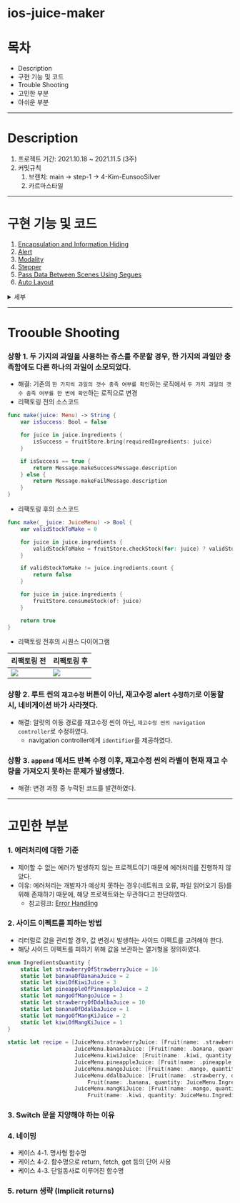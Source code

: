 # ios-juice-maker

# 목차
- Description
- 구현 기능 및 코드
- Trouble Shooting
- 고민한 부분
- 아쉬운 부분

---

# Description

1. 프로젝트 기간: 2021.10.18 ~ 2021.11.5 (3주)
2. 커밋규칙
    1. 브랜치: main → step-1 → 4-Kim-EunsooSilver
    2. 카르마스타일

---

# 구현 기능 및 코드
1. [Encapsulation and Information Hiding](##1.-encapsulation-and-information-hiding)
2. [Alert](##2.-alert)
3. [Modality](##3.-modality)
4. [Stepper](##4.-stepper)
5. [Pass Data Between Scenes Using Segues](##5.-pass-data-between-scenes-using-segues)
6. [Auto Layout](##6.-auto-layout)

<details>
<summary>세부</summary>
<div markdown="0">
    
## 1. encapsulation and Information Hiding
    
객체의 속성(data fields)과 행위(메서드, methods)를 하나로 묶고, 실제 구현 내용 일부를 외부에 감추어 은닉한다.
    
```swift
    class FruitStore {
		private let storedStrawberry: Fruit = Fruit(name: .strawberry, quantity: 10)
		private let storedBanana: Fruit = Fruit(name: .banana, quantity: 10)
		private let storedKiwi: Fruit = Fruit(name: .kiwi, quantity: 10)
		private let storedPineapple: Fruit = Fruit(name: .pineapple, quantity: 10)
		private let storedMango: Fruit = Fruit(name: .mango, quantity: 10)
    
		private var stock: [Fruit]

		private func fetchStoredFruit(of fruitName: Fruit.Name) -> Fruit {
        stock.filter{$0.name == fruitName}[0]
    }
    
    func checkStock(for requiredIngredient: Fruit) -> Bool {
        fetchStoredFruit(of: requiredIngredient.name).quantity >= requiredIngredient.quantity
    }
}
```
      
## 2. alert
    
사용자가 앱 또는 시스템의 상태에 응답하도록 하려면 Alert을 사용한다.
      
```swift
func showFailureAlert() {
		let alert: UIAlertController = UIAlertController(title: nil,
                                                     message: AlertMessage.makeFailMessage.description,
                                                     preferredStyle: .alert)
		let okAction: UIAlertAction = UIAlertAction(title: "수정하기",
                                                style: .default,
                                                handler: { (action) in
                                                               self.changeSceneOfManageStockViewController()
                                                })
		let cancelAction: UIAlertAction = UIAlertAction(title: "나중에 하기",
		                                                style: .default,
		                                                handler: { (action) in
		                                                               self.setFruitQuantityLabel()
                                                    })
    alert.addAction(okAction)
    alert.addAction(cancelAction)
        
    present(alert,
            animated: true,
            completion: nil)
    }    
```
      
## 3. modality
      
Modality는 종료를 전제로 명시적 작업이 필요한 임시 모드에서 콘텐츠를 표시하는 디자인 기술이다.
        
![1Simulator_Screen_Recording_-_iPhone_12_-_2021-11-05_at_13 45 44](https://user-images.githubusercontent.com/83689084/140464881-97949888-e411-43e1-b875-fd51e5a238ad.gif)
      
## 4. stepper
      
증가 및 감소 작업을 수행하는 컨트롤이다.
        
![2Simulator_Screen_Recording_-_iPhone_12_-_2021-11-05_at_13 46 08](https://user-images.githubusercontent.com/83689084/140464899-8a508849-27a7-42bf-bbc8-92b4a62e7cc3.gif)
      
## 5. pass Data Between Scenes Using Segues
      
스토리보드를 사용하는 경우, *segues* 를 사용하여 뷰 컨트롤러 간에 데이터를 전달할 수 있다.
    
`prepare(for:sender:)`
      
![3Simulator_Screen_Recording_-_iPhone_12_-_2021-11-05_at_13 46 38](https://user-images.githubusercontent.com/83689084/140464923-693742c6-1a5e-4b6a-ac2d-94a6d3475c31.gif)
      
```swift
override func prepare(for segue: UIStoryboardSegue, sender: Any?) {
        if segue.destination.children.first is ManageStockViewController {
            let manageStockViewController = segue.destination.children.first as? ManageStockViewController
            manageStockViewController?.deliverdAllStock = currentAllStocks()
            manageStockViewController?.juiceMaker = self.juiceMaker
        }
}    
```
      
## 6. auto Layout
      
Auto Layout은 뷰 계층 구조에 있는 모든 뷰의 크기와 위치를 해당 뷰에 적용된 제약 조건 기반의 동적인 계산을 하는 것을 말한다.
  
![2021-11-05_1 57 57](https://user-images.githubusercontent.com/83689084/140465220-f47cc766-b6fd-4b26-931f-21ac9fb6e947.png).

</div>
</details>
        

---

# Troouble Shooting

### 상황 1. 두 가지의 과일을 사용하는 쥬스를 주문할 경우, 한 가지의 과일만 충족함에도 다른 하나의 과일이 소모되었다.
  * 해결: 기존의 `한 가지씩 과일의 갯수 충족 여부를 확인`하는 로직에서 `두 가지 과일의 갯수 충족 여부를 한 번에 확인`하는 로직으로 변경
  * 리팩토링 전의 소스코드

```swift
func make(juice: Menu) -> String {
	var isSuccess: Bool = false

	for juice in juice.ingredients {
		isSuccess = fruitStore.bring(requiredIngredients: juice)
	}

	if isSuccess == true {
		return Message.makeSuccessMessage.description
	} else {
		return Message.makeFailMessage.description
	}
}
```

  * 리팩토링 후의 소스코드

```swift
func make(_ juice: JuiceMenu) -> Bool {
	var validStockToMake = 0

	for juice in juice.ingredients {
		validStockToMake = fruitStore.checkStock(for: juice) ? validStockToMake + 1 : validStockToMake + 0
	}

	if validStockToMake != juice.ingredients.count {
		return false
	}

	for juice in juice.ingredients {
		fruitStore.consumeStock(of: juice)
	}

	return true
}
```

  * 리팩토링 전후의 시퀀스 다이어그램

|리팩토링 전|리팩토링 후|
|--------|--------|
| ![](https://user-images.githubusercontent.com/83689084/138224644-26afba14-d976-451d-8c0b-8d17b14df1d0.jpg)| ![](https://user-images.githubusercontent.com/83689084/138989953-c08acc2a-1cfe-4b36-a7c5-5bab5cde6fc8.png)|

### 상황 2. 루트 씬의 `재고수정` 버튼이 아닌, 재고수정 alert `수정하기`로 이동할 시, 네비게이션 바가 사라졋다.
  * 해결: 알럿의 이동 경로를 재고수정 씬이 아닌, `재고수정 씬의 navigation controller`로 수정하였다.
    * navigation controller에게 `identifier`를 제공하였다.

### 상황 3. `append` 메서드 반복 수정 이후, 재고수정 씬의 라벨이 현재 재고 수량을 가져오지 못하는 문제가 발생했다.
  * 해결: 변경 과정 중 누락된 코드를 발견하였다.

---

# 고민한 부분

### 1. 에러처리에 대한 기준
  * 제어할 수 없는  에러가 발생하지 않는 프로젝트이기  때문에 에러처리를 진행하지 않았다.
  * 이유: 에러처리는 개발자가 예상치 못하는 경우(네트워크 오류, 파일 읽어오기 등)를 위해 존재하기 때문에, 해당 프로젝트와는 무관하다고 판단하였다.
    * 참고링크: [Error Handling](https://docs.swift.org/swift-book/LanguageGuide/ErrorHandling.html)

### 2. 사이드 이펙트를 피하는 방법
  * 리터럴로 값을 관리할 경우, 값 변경시 발생하는 사이드 이펙트를 고려해야 한다.
  * 해당 사이드 이펙트를 피하기 위해 값을 보관하는 열거형을 정의하였다.

```swift
enum IngredientsQuantity {
	static let strawberryOfStrawberryJuice = 16
	static let bananaOfBananaJuice = 2
	static let kiwiOfKiwiJuice = 3
	static let pineappleOfPineappleJuice = 2
	static let mangoOfMangoJuice = 3
	static let strawberryOfDdalbaJuice = 10
	static let bananaOfDdalbaJuice = 1
	static let mangoOfMangKiJuice = 2
	static let kiwiOfMangKiJuice = 1
}
    
static let recipe = [JuiceMenu.strawberryJuice: [Fruit(name: .strawberry, quantity: JuiceMenu.IngredientsQuantity.strawberryOfStrawberryJuice)],
                     JuiceMenu.bananaJuice: [Fruit(name: .banana, quantity: JuiceMenu.IngredientsQuantity.bananaOfBananaJuice)],
                     JuiceMenu.kiwiJuice: [Fruit(name: .kiwi, quantity: JuiceMenu.IngredientsQuantity.kiwiOfKiwiJuice)],
                     JuiceMenu.pineappleJuice: [Fruit(name: .pineapple, quantity: JuiceMenu.IngredientsQuantity.pineappleOfPineappleJuice)],
                     JuiceMenu.mangoJuice: [Fruit(name: .mango, quantity: JuiceMenu.IngredientsQuantity.mangoOfMangoJuice)],
                     JuiceMenu.ddalbaJuice: [Fruit(name: .strawberry, quantity: JuiceMenu.IngredientsQuantity.strawberryOfDdalbaJuice),
					     Fruit(name: .banana, quantity: JuiceMenu.IngredientsQuantity.bananaOfDdalbaJuice)],
                     JuiceMenu.mangKiJuice: [Fruit(name: .mango, quantity: JuiceMenu.IngredientsQuantity.mangoOfMangKiJuice),
					     Fruit(name: .kiwi, quantity: JuiceMenu.IngredientsQuantity.kiwiOfMangKiJuice)]]
```

### 3. Switch 문을 지양해야 하는 이유

### 4. 네이밍
* 케이스 4-1. 명사형 함수명
* 케이스 4-2. 함수명으로 return, fetch, get 등의 단어 사용
* 케이스 4-3. 단일동사로 이루어진 함수명

### 5. return 생략 (Implicit returns)
